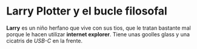 # Larry Plotter y el bucle filosofal

**Larry** es un niño herfano que vive con sus tios, que le tratan 
bastante mal porque le hacen utilizar **internet explorer**.
Tiene unas goolles glass y una cicatris de *USB-C* en la frente.
